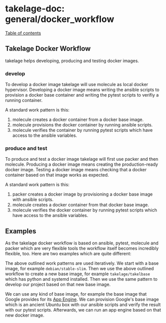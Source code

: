 # takelage-doc: general/docker_workflow

[Table of contents](../../README.md)

## Takelage Docker Workflow

takelage helps developing, producing and testing docker images.

### develop

To develop a docker image
takelage will use molecule as local docker hypervisor.
Developing a docker image means writing the ansible scripts
to provision a docker base container 
and writing the pytest scripts to verifiy a running container.

A standard work pattern is this:

1. molecule creates a docker container from a docker base image.
1. molecule provisions the docker container by running ansible scripts.
1. molecule verifies the container by running pytest scripts
   which have access to the ansible variables.

### produce and test

To produce and test a docker image
takelage will first use packer and then molecule.
Producing a docker image means creating the production-ready docker image.
Testing a docker image means 
checking that a docker container based on that image works as expected.

A standard work pattern is this:

1. packer creates a docker image 
   by provisioning a docker base image with ansible scripts.
1. molecule creates a docker container from that docker base image.
1. molecule verifies the docker container by running pytest scripts 
   which have access to the ansible variables.

## Examples

As the takelage docker workflow is based on
ansible, pytest, molecule and packer which
are very flexible tools the workflow itself
becomes incredibly flexible, too.
Here are two examples which are quite different:

The above outlined work patterns are used iteratively.
We start with a base image, for example `debian/stable-slim`.
Then we use the above outlined workflow to create a new base image,
for example `takelage/takelbase` which has python and systemd installed.
Then we use the same pattern to develop our project 
based on that new base image.

We can use any kind of base image, for example the base image
that Google provides for its 
[App Engine](https://cloud.google.com/appengine/).
We can provision Google's base image which is an ancient Ubuntu box
with our ansible scripts and verify the result with our pytest scripts.
Afterwards, we can run an app engine based on that new docker image.
